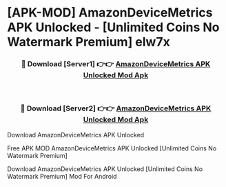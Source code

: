 # [APK-MOD] AmazonDeviceMetrics APK Unlocked - [Unlimited Coins No Watermark Premium] elw7x



<div align="center">
<h3>🔴 Download [Server1] 👉👉 <a href="https://momento.my/?title=AmazonDeviceMetrics_APK_Unlocked">AmazonDeviceMetrics APK Unlocked Mod Apk</a></h3><br>

<h3>🔴 Download [Server2] 👉👉 <a href="https://momento.my/?title=AmazonDeviceMetrics_APK_Unlocked">AmazonDeviceMetrics APK Unlocked Mod Apk</a></h3>
</div>



Download AmazonDeviceMetrics APK Unlocked 

Free APK MOD AmazonDeviceMetrics APK Unlocked [Unlimited Coins No Watermark Premium]

Download AmazonDeviceMetrics APK Unlocked [Unlimited Coins No Watermark Premium] Mod For Android
